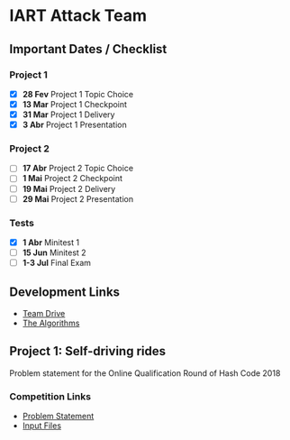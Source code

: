 # IART Attack Team

## Important Dates / Checklist

### Project 1

 - [X] **28 Fev** Project 1 Topic Choice
 - [X] **13 Mar** Project 1 Checkpoint
 - [X] **31 Mar** Project 1 Delivery
 - [X] **3 Abr** Project 1 Presentation

### Project 2

 - [ ] **17 Abr** Project 2 Topic Choice
 - [ ] **1 Mai** Project 2 Checkpoint
 - [ ] **19 Mai** Project 2 Delivery
 - [ ] **29 Mai** Project 2 Presentation

### Tests

 - [X] **1 Abr** Minitest 1
 - [ ] **15 Jun** Minitest 2
 - [ ] **1-3 Jul** Final Exam

## Development Links
 - [Team Drive](https://drive.google.com/drive/folders/1-322v2I9zfdt4bKMessh_DcApJVpgZk1?usp=sharing)
 - [The Algorithms](https://github.com/TheAlgorithms/Python)

## Project 1: Self-driving rides

Problem statement for the Online Qualification Round of Hash Code 2018

### Competition Links

 - [Problem Statement](https://storage.googleapis.com/coding-competitions.appspot.com/HC/2018/hashcode2018_qualification_task.pdf)
 - [Input Files](https://storage.googleapis.com/coding-competitions.appspot.com/HC/2018/qualification_round_2018.in.zip)
